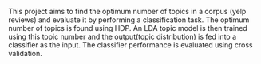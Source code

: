 This project aims to find the optimum number of topics in a corpus (yelp reviews) and evaluate it by performing a classification task. The optimum number of topics is found using HDP. An LDA topic model is then trained using this topic number and the output(topic distribution) is fed into a classifier as the input. The classifier performance is evaluated using cross validation. 


